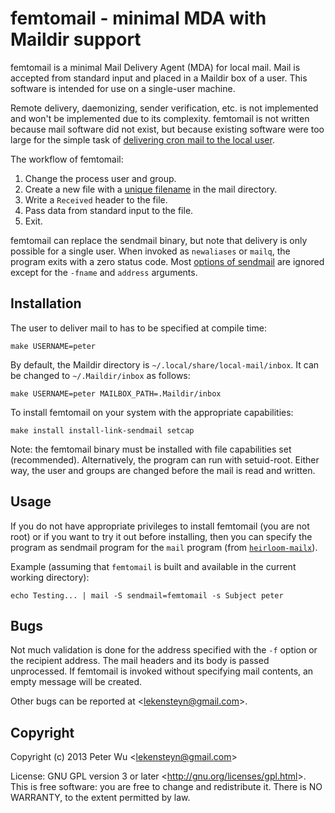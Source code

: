 femtomail - minimal MDA with Maildir support
============================================

femtomail is a minimal Mail Delivery Agent (MDA) for local mail. Mail is
accepted from standard input and placed in a Maildir box of a user. This
software is intended for use on a single-user machine.

Remote delivery, daemonizing, sender verification, etc. is not implemented and
won't be implemented due to its complexity. femtomail is not written because
mail software did not exist, but because existing software were too large for
the simple task of [delivering cron mail to the local user][1].

The workflow of femtomail:

 1. Change the process user and group.
 2. Create a new file with a [unique filename][2] in the mail directory.
 3. Write a `Received` header to the file.
 4. Pass data from standard input to the file.
 5. Exit.

femtomail can replace the sendmail binary, but note that delivery is only
possible for a single user. When invoked as `newaliases` or `mailq`, the program
exits with a zero status code. Most [options of sendmail][3] are ignored except
for the `-fname` and `address` arguments.


Installation
------------
The user to deliver mail to has to be specified at compile time:

    make USERNAME=peter

By default, the Maildir directory is `~/.local/share/local-mail/inbox`. It can
be changed to `~/.Maildir/inbox` as follows:

    make USERNAME=peter MAILBOX_PATH=.Maildir/inbox

To install femtomail on your system with the appropriate capabilities:

    make install install-link-sendmail setcap

Note: the femtomail binary must be installed with file capabilities set
(recommended). Alternatively, the program can run with setuid-root. Either way,
the user and groups are changed before the mail is read and written.


Usage
-----
If you do not have appropriate privileges to install femtomail (you are not
root) or if you want to try it out before installing, then you can specify
the program as sendmail program for the `mail` program (from
[`heirloom-mailx`][2]).

Example (assuming that `femtomail` is built and available in the current working
directory):

    echo Testing... | mail -S sendmail=femtomail -s Subject peter


Bugs
----
Not much validation is done for the address specified with the `-f` option or
the recipient address. The mail headers and its body is passed unprocessed. If
femtomail is invoked without specifying mail contents, an empty message will be
created.

Other bugs can be reported at &lt;lekensteyn@gmail.com&gt;.


Copyright
---------
Copyright (c) 2013 Peter Wu &lt;lekensteyn@gmail.com&gt;

License: GNU GPL version 3 or later &lt;http://gnu.org/licenses/gpl.html&gt;.
This is free software: you are free to change and redistribute it. There is NO
WARRANTY, to the extent permitted by law.


 [1]: http://unix.stackexchange.com/q/82093/8250
 [2]: http://heirloom.sourceforge.net/mailx.html
 [3]: http://www.sendmail.org/~ca/email/man/sendmail.html
